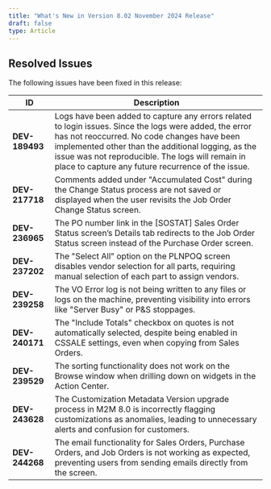 ```yaml
---
title: "What's New in Version 8.02 November 2024 Release"
draft: false
type: Article
---
```

## Resolved Issues
The following issues have been fixed in this release:

| ID           | Description |
|--------------|-------------|
| **DEV-189493** | Logs have been added to capture any errors related to login issues. Since the logs were added, the error has not reoccurred. No code changes have been implemented other than the additional logging, as the issue was not reproducible. The logs will remain in place to capture any future recurrence of the issue. |
| **DEV-217718** | Comments added under "Accumulated Cost" during the Change Status process are not saved or displayed when the user revisits the Job Order Change Status screen. |
| **DEV-236965** | The PO number link in the [SOSTAT] Sales Order Status screen’s Details tab redirects to the Job Order Status screen instead of the Purchase Order screen. |
| **DEV-237202** | The "Select All" option on the PLNPOQ screen disables vendor selection for all parts, requiring manual selection of each part to assign vendors. |
| **DEV-239258** | The VO Error log is not being written to any files or logs on the machine, preventing visibility into errors like "Server Busy" or P&S stoppages. |
| **DEV-240171** | The "Include Totals" checkbox on quotes is not automatically selected, despite being enabled in CSSALE settings, even when copying from Sales Orders. |
| **DEV-239529** | The sorting functionality does not work on the Browse window when drilling down on widgets in the Action Center. |
| **DEV-243628** | The Customization Metadata Version upgrade process in M2M 8.0 is incorrectly flagging customizations as anomalies, leading to unnecessary alerts and confusion for customers. |
| **DEV-244268** | The email functionality for Sales Orders, Purchase Orders, and Job Orders is not working as expected, preventing users from sending emails directly from the screen. |


